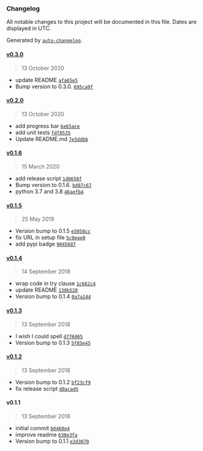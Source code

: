 ### Changelog

All notable changes to this project will be documented in this file. Dates are displayed in UTC.

Generated by [`auto-changelog`](https://github.com/CookPete/auto-changelog).

#### [v0.3.0](https://github.com/slhck/scenecut-extractor/compare/v0.2.0...v0.3.0)

> 13 October 2020

- update README [`afa65e5`](https://github.com/slhck/scenecut-extractor/commit/afa65e54fb07fc1a16c13561b269a81dd0b2e311)
- Bump version to 0.3.0. [`695ca9f`](https://github.com/slhck/scenecut-extractor/commit/695ca9fd22625ce0acdd27f2c560013ae1df2861)

#### [v0.2.0](https://github.com/slhck/scenecut-extractor/compare/v0.1.6...v0.2.0)

> 13 October 2020

- add progress bar [`6e65ace`](https://github.com/slhck/scenecut-extractor/commit/6e65ace267ad72801209b9eae871854bc22da87a)
- add unit tests [`fdf8535`](https://github.com/slhck/scenecut-extractor/commit/fdf8535cdbfb0ef67988e865619fc8b161a6769d)
- Update README.md [`7e5ddbb`](https://github.com/slhck/scenecut-extractor/commit/7e5ddbbaee1dee0329b27b84524a503fa48311fe)

#### [v0.1.6](https://github.com/slhck/scenecut-extractor/compare/v0.1.5...v0.1.6)

> 15 March 2020

- add release script [`1d8658f`](https://github.com/slhck/scenecut-extractor/commit/1d8658f38b57b76bdbb46fab12317996f4bf912b)
- Bump version to 0.1.6. [`bd87c67`](https://github.com/slhck/scenecut-extractor/commit/bd87c677801e2fff484a4527837f911d6ca955bc)
- python 3.7 and 3.8 [`46aefb4`](https://github.com/slhck/scenecut-extractor/commit/46aefb47c3a85af94ce50e55509773c655730f5b)

#### [v0.1.5](https://github.com/slhck/scenecut-extractor/compare/v0.1.4...v0.1.5)

> 25 May 2019

- Version bump to 0.1.5 [`e5058cc`](https://github.com/slhck/scenecut-extractor/commit/e5058cc6f48ec93d49fe0e936ef165a755f3908a)
- fix URL in setup file [`5c0eee0`](https://github.com/slhck/scenecut-extractor/commit/5c0eee037e53bc402dde20577c8887651945e6ca)
- add pypi badge [`9045687`](https://github.com/slhck/scenecut-extractor/commit/90456870dc5a2007a0a388770452768d603fac06)

#### [v0.1.4](https://github.com/slhck/scenecut-extractor/compare/v0.1.3...v0.1.4)

> 14 September 2018

- wrap code in try clause [`1c662c4`](https://github.com/slhck/scenecut-extractor/commit/1c662c435fac383a89229d9c1a823fadfa30afe2)
- update README [`130b528`](https://github.com/slhck/scenecut-extractor/commit/130b528ca0839cfceba2415bea3af948655e3843)
- Version bump to 0.1.4 [`0a7a144`](https://github.com/slhck/scenecut-extractor/commit/0a7a14454ebde65ead9e35f741f1542a5789bcdc)

#### [v0.1.3](https://github.com/slhck/scenecut-extractor/compare/v0.1.2...v0.1.3)

> 13 September 2018

- I wish I could spell [`d7f6065`](https://github.com/slhck/scenecut-extractor/commit/d7f606533f1ee2295512b2a835d164a7771a2778)
- Version bump to 0.1.3 [`5f85e45`](https://github.com/slhck/scenecut-extractor/commit/5f85e45705aab5f791d0ba564cfe87c2e8c93ac4)

#### [v0.1.2](https://github.com/slhck/scenecut-extractor/compare/v0.1.1...v0.1.2)

> 13 September 2018

- Version bump to 0.1.2 [`bf23cf9`](https://github.com/slhck/scenecut-extractor/commit/bf23cf9a94c4c5dd20e05465df73cd7a9273c5d6)
- fix release script [`d0acad5`](https://github.com/slhck/scenecut-extractor/commit/d0acad559104cadb37fffbb57f9d0d60210d9bc4)

#### v0.1.1

> 13 September 2018

- initial commit [`b0460e4`](https://github.com/slhck/scenecut-extractor/commit/b0460e4a8916eb6cd917c16e048757ea8e82586d)
- improve readme [`630e3fa`](https://github.com/slhck/scenecut-extractor/commit/630e3fa635c373e1a59885351166ccacddc3e09b)
- Version bump to 0.1.1 [`e3d3070`](https://github.com/slhck/scenecut-extractor/commit/e3d3070f425c311df0cf2b946c68b0ed0d73b832)
